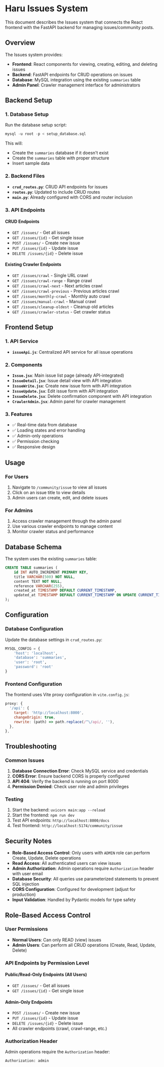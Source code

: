 # Haru Issues System

This document describes the Issues system that connects the React frontend with the FastAPI backend for managing issues/community posts.

## Overview

The Issues system provides:

- **Frontend**: React components for viewing, creating, editing, and deleting issues
- **Backend**: FastAPI endpoints for CRUD operations on issues
- **Database**: MySQL integration using the existing `summaries` table
- **Admin Panel**: Crawler management interface for administrators

## Backend Setup

### 1. Database Setup

Run the database setup script:

```sql
mysql -u root -p < setup_database.sql
```

This will:

- Create the `summaries` database if it doesn't exist
- Create the `summaries` table with proper structure
- Insert sample data

### 2. Backend Files

- **`crud_routes.py`**: CRUD API endpoints for issues
- **`routes.py`**: Updated to include CRUD routes
- **`main.py`**: Already configured with CORS and router inclusion

### 3. API Endpoints

#### CRUD Endpoints

- `GET /issues/` - Get all issues
- `GET /issues/{id}` - Get single issue
- `POST /issues/` - Create new issue
- `PUT /issues/{id}` - Update issue
- `DELETE /issues/{id}` - Delete issue

#### Existing Crawler Endpoints

- `GET /issues/crawl` - Single URL crawl
- `GET /issues/crawl-range` - Range crawl
- `GET /issues/crawl-next` - Next articles crawl
- `GET /issues/crawl-previous` - Previous articles crawl
- `GET /issues/monthly-crawl` - Monthly auto crawl
- `GET /issues/manual-crawl` - Manual crawl
- `GET /issues/cleanup-oldest` - Cleanup old articles
- `GET /issues/crawler-status` - Get crawler status

## Frontend Setup

### 1. API Service

- **`issueApi.js`**: Centralized API service for all issue operations

### 2. Components

- **`Issue.jsx`**: Main issue list page (already API-integrated)
- **`IssueDetail.jsx`**: Issue detail view with API integration
- **`IssueWrite.jsx`**: Create new issue form with API integration
- **`IssueUpdate.jsx`**: Edit issue form with API integration
- **`IssueDelete.jsx`**: Delete confirmation component with API integration
- **`CrawlerAdmin.jsx`**: Admin panel for crawler management

### 3. Features

- ✅ Real-time data from database
- ✅ Loading states and error handling
- ✅ Admin-only operations
- ✅ Permission checking
- ✅ Responsive design

## Usage

### For Users

1. Navigate to `/community/issue` to view all issues
2. Click on an issue title to view details
3. Admin users can create, edit, and delete issues

### For Admins

1. Access crawler management through the admin panel
2. Use various crawler endpoints to manage content
3. Monitor crawler status and performance

## Database Schema

The system uses the existing `summaries` table:

```sql
CREATE TABLE summaries (
    id INT AUTO_INCREMENT PRIMARY KEY,
    title VARCHAR(500) NOT NULL,
    content TEXT NOT NULL,
    reference VARCHAR(255),
    created_at TIMESTAMP DEFAULT CURRENT_TIMESTAMP,
    updated_at TIMESTAMP DEFAULT CURRENT_TIMESTAMP ON UPDATE CURRENT_TIMESTAMP
);
```

## Configuration

### Database Configuration

Update the database settings in `crud_routes.py`:

```python
MYSQL_CONFIG = {
    'host': 'localhost',
    'database': 'summaries',
    'user': 'root',
    'password': 'root'
}
```

### Frontend Configuration

The frontend uses Vite proxy configuration in `vite.config.js`:

```javascript
proxy: {
  '/api': {
    target: 'http://localhost:8000',
    changeOrigin: true,
    rewrite: (path) => path.replace(/^\/api/, ''),
  },
},
```

## Troubleshooting

### Common Issues

1. **Database Connection Error**: Check MySQL service and credentials
2. **CORS Error**: Ensure backend CORS is properly configured
3. **API 404**: Verify the backend is running on port 8000
4. **Permission Denied**: Check user role and admin privileges

### Testing

1. Start the backend: `uvicorn main:app --reload`
2. Start the frontend: `npm run dev`
3. Test API endpoints: `http://localhost:8000/docs`
4. Test frontend: `http://localhost:5174/community/issue`

## Security Notes

- **Role-Based Access Control**: Only users with `ADMIN` role can perform Create, Update, Delete operations
- **Read Access**: All authenticated users can view issues
- **Admin Authorization**: Admin operations require `Authorization` header with user email
- **Database Security**: All queries use parameterized statements to prevent SQL injection
- **CORS Configuration**: Configured for development (adjust for production)
- **Input Validation**: Handled by Pydantic models for type safety

## Role-Based Access Control

### User Permissions

- **Normal Users**: Can only READ (view) issues
- **Admin Users**: Can perform all CRUD operations (Create, Read, Update, Delete)

### API Endpoints by Permission Level

#### Public/Read-Only Endpoints (All Users)

- `GET /issues/` - Get all issues
- `GET /issues/{id}` - Get single issue

#### Admin-Only Endpoints

- `POST /issues/` - Create new issue
- `PUT /issues/{id}` - Update issue
- `DELETE /issues/{id}` - Delete issue
- All crawler endpoints (crawl, crawl-range, etc.)

### Authorization Header

Admin operations require the `Authorization` header:

```
Authorization: admin
```
